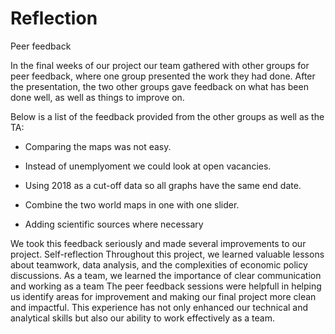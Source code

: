 # Reflection

Peer feedback

In the final weeks of our project our team gathered with other groups for peer feedback, where one group presented the work they had done. After the presentation, the two other groups gave feedback on what has been done well, as well as things to improve on.


Below is a list of the feedback provided from the other groups as well as the TA:

- Comparing the maps was not easy.
    
- Instead of unemplyoment we could look at open vacancies.

- Using 2018 as a cut-off data so all graphs have the same end date.

- Combine the two world maps in one with one slider.

- Adding scientific sources where necessary


We took this feedback seriously and made several improvements to our project.
Self-reflection
Throughout this project, we learned valuable lessons about teamwork, data analysis, and the complexities of economic policy discussions.
As a team, we learned the importance of clear communication and working as a team The peer feedback sessions were helpfull in helping us identify areas for improvement and making our final project more clean and impactful. This experience has not only enhanced our technical and analytical skills but also our ability to work effectively as a team.